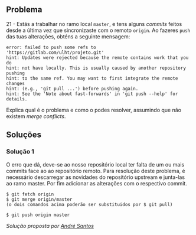 ## Problema

21 - Estás a trabalhar no ramo local `master`, e tens alguns _commits_ feitos 
desde a última vez que sincronizaste com o remoto `origin`. Ao fazeres `push`
das tuas alterações, obténs a seguinte mensagem:

```
error: failed to push some refs to 'https://gitlab.com/ulht/projeto.git'
hint: Updates were rejected because the remote contains work that you do
hint: not have locally. This is usually caused by another repository pushing
hint: to the same ref. You may want to first integrate the remote changes
hint: (e.g., 'git pull ...') before pushing again.
hint: See the 'Note about fast-forwards' in 'git push --help' for details.
```

Explica qual é o problema e como o podes resolver, assumindo que não existem
_merge conflicts_.

## Soluções

### Solução 1

O erro que dá, deve-se ao nosso repositório local ter falta de um ou mais 
commits face ao ao repositório remoto. Para resolução deste problema, é 
necessário descarregar as novidades do repositório upstream e junta-las ao 
ramo master. Por fim adicionar as alterações com o respectivo commit.

```
$ git fetch origin
$ git merge origin/master
(o dois comandos acima poderão ser substituidos por $ git pull)

$ git push origin master
``` 

*Solução proposta por [André Santos](https://github.com/Snigy24)*
